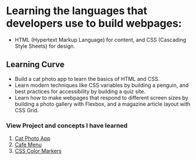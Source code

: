 # Learning the languages that developers use to build webpages:

- HTML (Hypertext Markup Language) for content, and CSS (Cascading Style Sheets) for design.

## Learning Curve

- Build a cat photo app to learn the basics of HTML and CSS.
- Learn modern techniques like CSS variables by building a penguin, and best practices for accessibility by building a quiz site.
- Learn how to make webpages that respond to different screen sizes by building a photo gallery with Flexbox, and a magazine article layout with CSS Grid.

### View Project and concepts I have learned

1. [Cat Photo App](https://giggscatphotoapp.netlify.app/)
2. [Cafe Menu](https://giggscafemenu.netlify.app/)
3. [CSS Color Markers](https://giggs-css-color-markers.netlify.app/)
